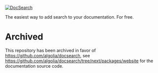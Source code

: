 [![DocSearch](./static/img/docsearch-logo.svg)](https://docsearch.algolia.com/)

The easiest way to add search to your documentation. For free.

# Archived

This repository has been archived in favor of https://github.com/algolia/docsearch, see https://github.com/algolia/docsearch/tree/next/packages/website for the documentation source code.
